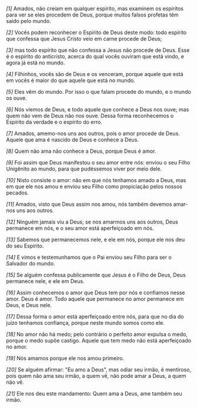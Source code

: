 *[1]* Amados, não creiam em qualquer espírito, mas examinem os espíritos para ver se eles procedem de Deus, porque muitos falsos profetas têm saído pelo mundo.

*[2]* Vocês podem reconhecer o Espírito de Deus deste modo: todo espírito que confessa que Jesus Cristo veio em carne procede de Deus;

*[3]* mas todo espírito que não confessa a Jesus não procede de Deus. Esse é o espírito do anticristo, acerca do qual vocês ouviram que está vindo, e agora já está no mundo.

*[4]* Filhinhos, vocês são de Deus e os venceram, porque aquele que está em vocês é maior do que aquele que está no mundo.

*[5]* Eles vêm do mundo. Por isso o que falam procede do mundo, e o mundo os ouve.

*[6]* Nós viemos de Deus, e todo aquele que conhece a Deus nos ouve; mas quem não vem de Deus não nos ouve. Dessa forma reconhecemos o Espírito da verdade e o espírito do erro.

*[7]* Amados, amemo-nos uns aos outros, pois o amor procede de Deus. Aquele que ama é nascido de Deus e conhece a Deus.

*[8]* Quem não ama não conhece a Deus, porque Deus é amor.

*[9]* Foi assim que Deus manifestou o seu amor entre nós: enviou o seu Filho Unigênito ao mundo, para que pudéssemos viver por meio dele.

*[10]* Nisto consiste o amor: não em que nós tenhamos amado a Deus, mas em que ele nos amou e enviou seu Filho como propiciação pelos nossos pecados.

*[11]* Amados, visto que Deus assim nos amou, nós também devemos amar-nos uns aos outros.

*[12]* Ninguém jamais viu a Deus; se nos amarmos uns aos outros, Deus permanece em nós, e o seu amor está aperfeiçoado em nós.

*[13]* Sabemos que permanecemos nele, e ele em nós, porque ele nos deu do seu Espírito.

*[14]* E vimos e testemunhamos que o Pai enviou seu Filho para ser o Salvador do mundo.

*[15]* Se alguém confessa publicamente que Jesus é o Filho de Deus, Deus permanece nele, e ele em Deus.

*[16]* Assim conhecemos o amor que Deus tem por nós e confiamos nesse amor. Deus é amor. Todo aquele que permanece no amor permanece em Deus, e Deus nele.

*[17]* Dessa forma o amor está aperfeiçoado entre nós, para que no dia do juízo tenhamos confiança, porque neste mundo somos como ele.

*[18]* No amor não há medo; pelo contrário o perfeito amor expulsa o medo, porque o medo supõe castigo. Aquele que tem medo não está aperfeiçoado no amor.

*[19]* Nós amamos porque ele nos amou primeiro.

*[20]* Se alguém afirmar: "Eu amo a Deus", mas odiar seu irmão, é mentiroso, pois quem não ama seu irmão, a quem vê, não pode amar a Deus, a quem não vê.

*[21]* Ele nos deu este mandamento: Quem ama a Deus, ame também seu irmão.

